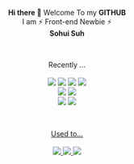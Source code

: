 <p align="center">
  <b>Hi there 👋</b>
  Welcome To my <b>GITHUB</b>
<br/>
  I am ⚡️ Front-end Newbie ⚡️  
  <br/>
  <b>Sohui Suh</b>
</p>
<br/>
<p align="center">Recently ...<br/><br/>
  <img  src="https://img.shields.io/badge/JavaScript-F7DF1E?style=flat&logo=JavaScript&logoColor=black"/>
  <img  src="https://img.shields.io/badge/HTML-E34F26?style=flat&logo=HTML5&logoColor=white"/>
  <img  src="https://img.shields.io/badge/CSS-1572B6?style=flat&logo=CSS3&logoColor=white"/>
  <img src="https://img.shields.io/badge/Sass-CC6699?style=flat&logo=Sass&logoColor=white"/>
  <br/>
  <img  src="https://img.shields.io/badge/React-3A3A42?style=flat&logo=React&logoColor=61DAFB"/>
  <img src="https://img.shields.io/badge/Node.js-339933?style=flat&logo=Node.js&logoColor=black"/>
  <br/>
  <img src="http://mazassumnida.wtf/api/mini/generate_badge?boj=greenish0902"/>
  <a href="https://hits.seeyoufarm.com"><img src="https://hits.seeyoufarm.com/api/count/incr/badge.svg?url=https%3A%2F%2Fgithub.com%2Fgreenish0902&count_bg=%23B2DE91&title_bg=%232A2A2A&icon=github.svg&icon_color=%23FFFFFF&title=welcome%21&edge_flat=false"/>
</p>
<br/>
<p align="center">Used to...<br/><br/>
  <img src="https://img.shields.io/badge/Python-3776AB?style=flat&logo=Python&logoColor=white"/>
  <img src="https://img.shields.io/badge/C++-00599C?style=flat&logo=C%2B%2B&logoColor=white"/>
  <img src="https://img.shields.io/badge/R-276DC3?style=flat&logo=R&logoColor=white"/>
</p>

<!-- <br/>
<p align="center">
  As Usual...
  <br/>
  <br/>
  <img src="http://mazandi.herokuapp.com/api?handle=greenish0902&theme=cold"/>
  <br/>
  <img src="https://velog-readme-stats.vercel.app/api?name=greenish0902"/>
</p> -->


<!--
**greenish0902/greenish0902** is a ✨ _special_ ✨ repository because its `README.md` (this file) appears on your GitHub profile.

Here are some ideas to get you started:

- 🔭 I’m currently working on ...
- 🌱 I’m currently learning ...
- 👯 I’m looking to collaborate on ...
- 🤔 I’m looking for help with ...
- 💬 Ask me about ...
- 📫 How to reach me: ...
- 😄 Pronouns: ...
- ⚡ Fun fact: ...
-->
